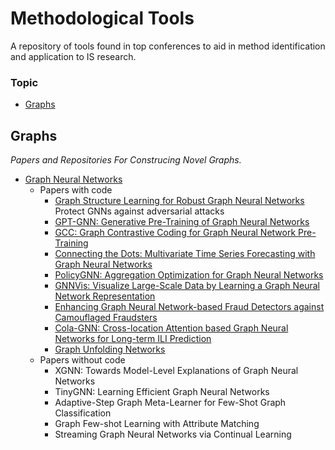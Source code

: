 # Methodological Tools
A repository of tools found in top conferences to aid in method identification and application to IS research.

### Topic
- [Graphs](#Graphs)

## Graphs
*Papers and Repositories For Construcing Novel Graphs.*
- [Graph Neural Networks](https://repository.hkbu.edu.hk/cgi/viewcontent.cgi?article=1000&context=vprd_ja)
  - Papers with code
    - [Graph Structure Learning for Robust Graph Neural Networks](https://github.com/ChandlerBang/Pro-GNN) Protect GNNs against adversarial attacks
    - [GPT-GNN: Generative Pre-Training of Graph Neural Networks](https://github.com/acbull/GPT-GNN)
    - [GCC: Graph Contrastive Coding for Graph Neural Network Pre-Training](https://github.com/THUDM/GCC)
    - [Connecting the Dots: Multivariate Time Series Forecasting with Graph Neural Networks](https://github.com/THUDM/GCC)
    - [PolicyGNN: Aggregation Optimization for Graph Neural Networks](https://github.com/nnzhan/MTGNN)
    - [GNNVis: Visualize Large-Scale Data by Learning a Graph Neural Network Representation](https://github.com/YajunHuang/gnnvis)
    - [Enhancing Graph Neural Network-based Fraud Detectors against Camouflaged Fraudsters](https://github.com/YingtongDou/CARE-GNN)
    - [Cola-GNN: Cross-location Attention based Graph Neural Networks for Long-term ILI Prediction](https://github.com/amy-deng/colagnn)
    - [Graph Unfolding Networks](https://github.com/GUNets/GUNets)
  - Papers without code
    - XGNN: Towards Model-Level Explanations of Graph Neural Networks
    - TinyGNN: Learning Efficient Graph Neural Networks
    - Adaptive-Step Graph Meta-Learner for Few-Shot Graph Classification
    - Graph Few-shot Learning with Attribute Matching
    - Streaming Graph Neural Networks via Continual Learning

  
